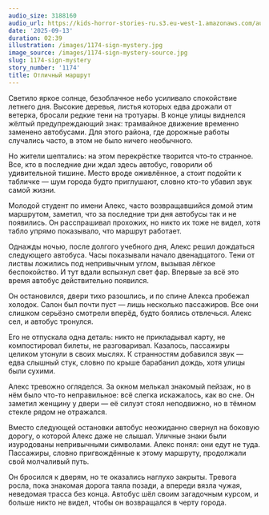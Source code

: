 ```yaml
---
audio_size: 3188160
audio_url: https://kids-horror-stories-ru.s3.eu-west-1.amazonaws.com/audio/1174-sign-mystery.mp3
date: '2025-09-13'
duration: 02:39
illustration: /images/1174-sign-mystery.jpg
image_source: /images/1174-sign-mystery-source.jpg
slug: 1174-sign-mystery
story_number: '1174'
title: Отличный маршрут
---
```


Светило яркое солнце, безоблачное небо усиливало спокойствие летнего дня. Высокие деревья, листья которых едва дрожали от ветерка, бросали редкие тени на тротуары. В конце улицы виднелся жёлтый предупреждающий знак: трамвайное движение временно заменено автобусами. Для этого района, где дорожные работы случались часто, в этом не было ничего необычного.

Но жители шептались: на этом перекрёстке творится что‑то странное. Все, кто в последние дни ждал здесь автобус, говорили об удивительной тишине. Место вроде оживлённое, а стоит подойти к табличке — шум города будто приглушают, словно кто-то убавил звук самой жизни.

Молодой студент по имени Алекс, часто возвращавшийся домой этим маршрутом, заметил, что за последние три дня автобусы так и не появились. Он расспрашивал прохожих, но никто их тоже не видел, хотя табло упрямо показывало, что маршрут работает.

Однажды ночью, после долгого учебного дня, Алекс решил дождаться следующего автобуса. Часы показывали начало двенадцатого. Тени от листвы ложились под непривычным углом, вызывая лёгкое беспокойство. И тут вдали вспыхнул свет фар. Впервые за всё это время автобус действительно появился.

Он остановился, двери тихо разошлись, и по спине Алекса пробежал холодок. Салон был почти пуст — лишь несколько пассажиров. Все они слишком серьёзно смотрели вперёд, будто боялись отвлечься. Алекс сел, и автобус тронулся.

Его не отпускала одна деталь: никто не прикладывал карту, не компостировал билеты, не разговаривал. Казалось, пассажиры целиком утонули в своих мыслях. К странностям добавился звук — едва слышный стук, словно по крыше барабанил дождь, хотя улицы были сухими.

Алекс тревожно огляделся. За окном мелькал знакомый пейзаж, но в нём было что-то неправильное: всё слегка искажалось, как во сне. Он заметил женщину у двери — её силуэт стоял неподвижно, но в тёмном стекле рядом не отражался.

Вместо следующей остановки автобус неожиданно свернул на боковую дорогу, о которой Алекс даже не слышал. Уличные знаки были изуродованы непривычными символами. Алекс понял: они едут не туда. Пассажиры, словно пригвождённые к этому маршруту, продолжали свой молчаливый путь.

Он бросился к дверям, но те оказались наглухо закрыты. Тревога росла, пока знакомая дорога таяла позади, а впереди вязла чужая, неведомая трасса без конца. Автобус шёл своим загадочным курсом, и больше никто не видел, чтобы он возвращался в черту города.